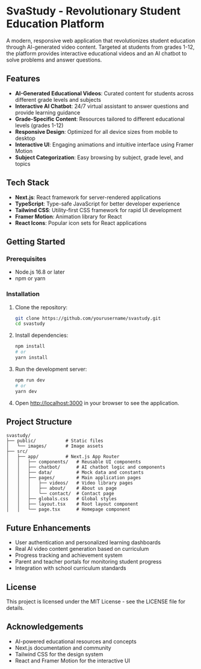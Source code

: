 # SvaStudy - Revolutionary Student Education Platform

A modern, responsive web application that revolutionizes student education through AI-generated video content. Targeted at students from grades 1-12, the platform provides interactive educational videos and an AI chatbot to solve problems and answer questions.

## Features

- **AI-Generated Educational Videos**: Curated content for students across different grade levels and subjects
- **Interactive AI Chatbot**: 24/7 virtual assistant to answer questions and provide learning guidance
- **Grade-Specific Content**: Resources tailored to different educational levels (grades 1-12)
- **Responsive Design**: Optimized for all device sizes from mobile to desktop
- **Interactive UI**: Engaging animations and intuitive interface using Framer Motion
- **Subject Categorization**: Easy browsing by subject, grade level, and topics

## Tech Stack

- **Next.js**: React framework for server-rendered applications
- **TypeScript**: Type-safe JavaScript for better developer experience
- **Tailwind CSS**: Utility-first CSS framework for rapid UI development
- **Framer Motion**: Animation library for React
- **React Icons**: Popular icon sets for React applications

## Getting Started

### Prerequisites

- Node.js 16.8 or later
- npm or yarn

### Installation

1. Clone the repository:
   ```bash
   git clone https://github.com/yourusername/svastudy.git
   cd svastudy
   ```

2. Install dependencies:
   ```bash
   npm install
   # or
   yarn install
   ```

3. Run the development server:
   ```bash
   npm run dev
   # or
   yarn dev
   ```

4. Open [http://localhost:3000](http://localhost:3000) in your browser to see the application.

## Project Structure

```
svastudy/
├── public/           # Static files
│   └── images/       # Image assets
├── src/
│   ├── app/          # Next.js App Router
│   │   ├── components/   # Reusable UI components
│   │   ├── chatbot/      # AI chatbot logic and components
│   │   ├── data/         # Mock data and constants
│   │   ├── pages/        # Main application pages
│   │   │   ├── videos/   # Video library pages
│   │   │   ├── about/    # About us page
│   │   │   └── contact/  # Contact page
│   │   ├── globals.css   # Global styles
│   │   ├── layout.tsx    # Root layout component
│   │   └── page.tsx      # Homepage component
```

## Future Enhancements

- User authentication and personalized learning dashboards
- Real AI video content generation based on curriculum
- Progress tracking and achievement system
- Parent and teacher portals for monitoring student progress
- Integration with school curriculum standards

## License

This project is licensed under the MIT License - see the LICENSE file for details.

## Acknowledgements

- AI-powered educational resources and concepts
- Next.js documentation and community
- Tailwind CSS for the design system
- React and Framer Motion for the interactive UI
